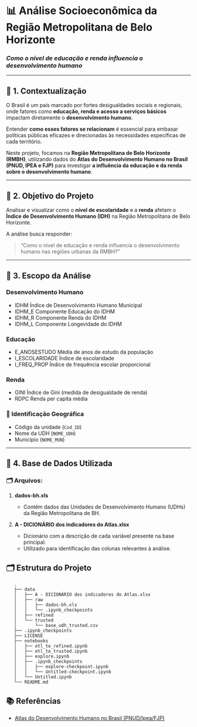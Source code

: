 # 📊 Análise Socioeconômica da Região Metropolitana de Belo Horizonte  
### *Como o nível de educação e renda influencia o desenvolvimento humano*

---

## 🧭 **1. Contextualização**

O Brasil é um país marcado por fortes desigualdades sociais e regionais, onde fatores como **educação, renda e acesso a serviços básicos** impactam diretamente o **desenvolvimento humano**.  

Entender **como esses fatores se relacionam** é essencial para embasar políticas públicas eficazes e direcionadas às necessidades específicas de cada território.  

Neste projeto, focamos na **Região Metropolitana de Belo Horizonte (RMBH)**, utilizando dados do **Atlas do Desenvolvimento Humano no Brasil (PNUD, IPEA e FJP)** para investigar **a influência da educação e da renda sobre o desenvolvimento humano**.

---

## 🎯 **2. Objetivo do Projeto**

Analisar e visualizar como o **nível de escolaridade** e a **renda** afetam o **Índice de Desenvolvimento Humano (IDH)** na Região Metropolitana de Belo Horizonte.

A análise busca responder:
> “Como o nível de educação e renda influencia o desenvolvimento humano nas regiões urbanas da RMBH?”

---

## 🧩 **3. Escopo da Análise**

### Desenvolvimento Humano
- IDHM	Índice de Desenvolvimento Humano Municipal
- IDHM_E	Componente Educação do IDHM
- IDHM_R	Componente Renda do IDHM
- IDHM_L	Componente Longevidade do IDHM
### Educação
- E_ANOSESTUDO	Média de anos de estudo da população
- I_ESCOLARIDADE	Índice de escolaridade
- I_FREQ_PROP	Índice de frequência escolar proporcional
### Renda
- GINI	Índice de Gini (medida de desigualdade de renda)
- RDPC	Renda per capita média 
### 🔹 Identificação Geográfica
- Código da unidade (`Cod_ID`)
- Nome da UDH (`NOME_UDH`)
- Município (`NOME_MUN`)

---

## 🧮 **4. Base de Dados Utilizada**

### 🗂️ Arquivos:
1. **dados-bh.xls**  
   - Contém dados das Unidades de Desenvolvimento Humano (UDHs) da Região Metropolitana de BH.   

2. **A - DICIONÁRIO dos indicadores do Atlas.xlsx**  
   - Dicionário com a descrição de cada variável presente na base principal.  
   - Utilizado para identificação das colunas relevantes à análise.

## 🗂️ Estrutura do Projeto

```
   .
   ├── data
   │   ├── A - DICIONÁRIO dos indicadores do Atlas.xlsx
   │   ├── raw
   │   │   ├── dados-bh.xls
   │   │   └── .ipynb_checkpoints
   │   ├── refined
   │   └── trusted
   │       └── base_udh_trusted.csv
   ├── .ipynb_checkpoints
   ├── LICENSE
   ├── notebooks
   │   ├── etl_to_refined.ipynb
   │   ├── etl_to_trusted.ipynb
   │   ├── explore.ipynb
   │   ├── .ipynb_checkpoints
   │   │   ├── explore-checkpoint.ipynb
   │   │   └── Untitled-checkpoint.ipynb
   │   └── Untitled.ipynb
   └── README.md

   ```




   ## 📚 **Referências**

- [Atlas do Desenvolvimento Humano no Brasil (PNUD/Ipea/FJP)](https://atlasbrasil.org.br/)  